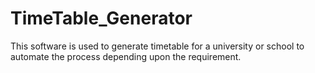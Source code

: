# TimeTable_Generator
This software is used to generate timetable for a university or school to automate the process depending upon the requirement.
